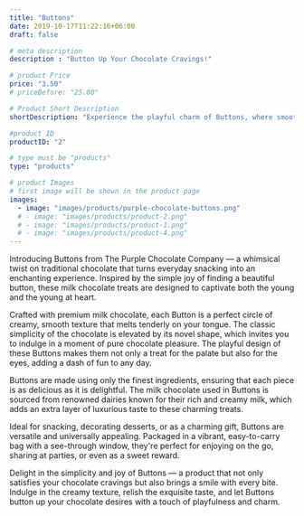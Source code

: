 ```yaml
---
title: "Buttons"
date: 2019-10-17T11:22:16+06:00
draft: false

# meta description
description : "Button Up Your Chocolate Cravings!"

# product Price
price: "3.50"
# priceBefore: "25.00"

# Product Short Description
shortDescription: "Experience the playful charm of Buttons, where smooth milk chocolate is crafted into delightful button-shaped delights. Perfect for sharing or a sweet personal treat, each button offers a bite of creamy bliss."

#product ID
productID: "2"

# type must be "products"
type: "products"

# product Images
# first image will be shown in the product page
images:
  - image: "images/products/purple-chocolate-buttons.png"
  # - image: "images/products/product-2.png"
  # - image: "images/products/product-1.png"
  # - image: "images/products/product-4.png"
---
```


Introducing Buttons from The Purple Chocolate Company — a whimsical twist on traditional chocolate that turns everyday snacking into an enchanting experience. Inspired by the simple joy of finding a beautiful button, these milk chocolate treats are designed to captivate both the young and the young at heart.

Crafted with premium milk chocolate, each Button is a perfect circle of creamy, smooth texture that melts tenderly on your tongue. The classic simplicity of the chocolate is elevated by its novel shape, which invites you to indulge in a moment of pure chocolate pleasure. The playful design of these Buttons makes them not only a treat for the palate but also for the eyes, adding a dash of fun to any day.

Buttons are made using only the finest ingredients, ensuring that each piece is as delicious as it is delightful. The milk chocolate used in Buttons is sourced from renowned dairies known for their rich and creamy milk, which adds an extra layer of luxurious taste to these charming treats.

Ideal for snacking, decorating desserts, or as a charming gift, Buttons are versatile and universally appealing. Packaged in a vibrant, easy-to-carry bag with a see-through window, they're perfect for enjoying on the go, sharing at parties, or even as a sweet reward.

Delight in the simplicity and joy of Buttons — a product that not only satisfies your chocolate cravings but also brings a smile with every bite. Indulge in the creamy texture, relish the exquisite taste, and let Buttons button up your chocolate desires with a touch of playfulness and charm.
